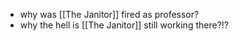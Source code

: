 - why was [[The Janitor]] fired as professor?
- why the hell is [[The Janitor]] still working there?!?